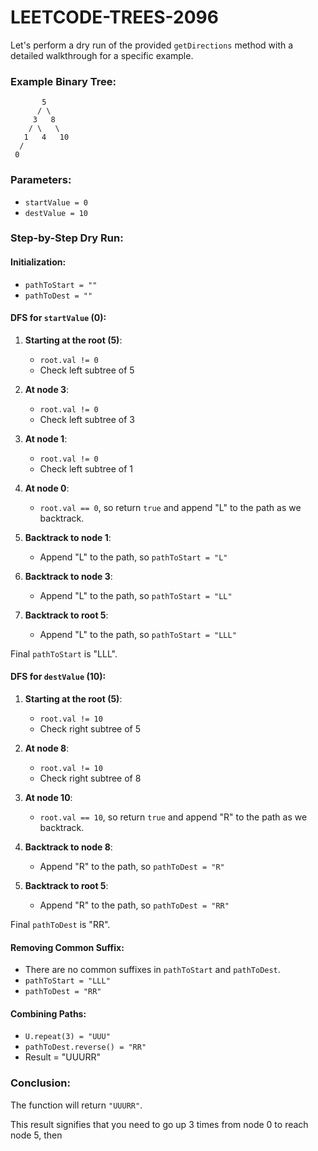# LEETCODE-TREES-2096
Let's perform a dry run of the provided `getDirections` method with a detailed walkthrough for a specific example.

### Example Binary Tree:
```
       5
      / \
     3   8
    / \   \
   1   4   10
  /
 0
```
### Parameters:
- `startValue = 0`
- `destValue = 10`

### Step-by-Step Dry Run:

#### Initialization:
- `pathToStart = ""`
- `pathToDest = ""`

#### DFS for `startValue` (0):

1. **Starting at the root (5)**:
   - `root.val != 0`
   - Check left subtree of 5

2. **At node 3**:
   - `root.val != 0`
   - Check left subtree of 3

3. **At node 1**:
   - `root.val != 0`
   - Check left subtree of 1

4. **At node 0**:
   - `root.val == 0`, so return `true` and append "L" to the path as we backtrack.

5. **Backtrack to node 1**:
   - Append "L" to the path, so `pathToStart = "L"`

6. **Backtrack to node 3**:
   - Append "L" to the path, so `pathToStart = "LL"`

7. **Backtrack to root 5**:
   - Append "L" to the path, so `pathToStart = "LLL"`

Final `pathToStart` is "LLL".

#### DFS for `destValue` (10):

1. **Starting at the root (5)**:
   - `root.val != 10`
   - Check right subtree of 5

2. **At node 8**:
   - `root.val != 10`
   - Check right subtree of 8

3. **At node 10**:
   - `root.val == 10`, so return `true` and append "R" to the path as we backtrack.

4. **Backtrack to node 8**:
   - Append "R" to the path, so `pathToDest = "R"`

5. **Backtrack to root 5**:
   - Append "R" to the path, so `pathToDest = "RR"`

Final `pathToDest` is "RR".

#### Removing Common Suffix:
- There are no common suffixes in `pathToStart` and `pathToDest`.
- `pathToStart = "LLL"`
- `pathToDest = "RR"`

#### Combining Paths:
- `U.repeat(3) = "UUU"`
- `pathToDest.reverse() = "RR"`
- Result = "UUURR"

### Conclusion:
The function will return `"UUURR"`.

This result signifies that you need to go up 3 times from node 0 to reach node 5, then
